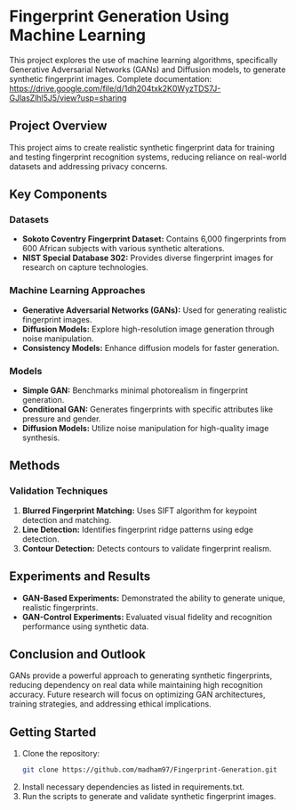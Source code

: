 # Fingerprint Generation Using Machine Learning

This project explores the use of machine learning algorithms, specifically Generative Adversarial Networks (GANs) and Diffusion models, to generate synthetic fingerprint images.
Complete documentation: https://drive.google.com/file/d/1dh204txk2K0WyzTDS7J-GJlasZlhl5J5/view?usp=sharing
## Project Overview

This project aims to create realistic synthetic fingerprint data for training and testing fingerprint recognition systems, reducing reliance on real-world datasets and addressing privacy concerns.

## Key Components

### Datasets

- **Sokoto Coventry Fingerprint Dataset:** Contains 6,000 fingerprints from 600 African subjects with various synthetic alterations.
- **NIST Special Database 302:** Provides diverse fingerprint images for research on capture technologies.

### Machine Learning Approaches

- **Generative Adversarial Networks (GANs):** Used for generating realistic fingerprint images.
- **Diffusion Models:** Explore high-resolution image generation through noise manipulation.
- **Consistency Models:** Enhance diffusion models for faster generation.

### Models

- **Simple GAN:** Benchmarks minimal photorealism in fingerprint generation.
- **Conditional GAN:** Generates fingerprints with specific attributes like pressure and gender.
- **Diffusion Models:** Utilize noise manipulation for high-quality image synthesis.

## Methods

### Validation Techniques

1. **Blurred Fingerprint Matching:** Uses SIFT algorithm for keypoint detection and matching.
2. **Line Detection:** Identifies fingerprint ridge patterns using edge detection.
3. **Contour Detection:** Detects contours to validate fingerprint realism.

## Experiments and Results

- **GAN-Based Experiments:** Demonstrated the ability to generate unique, realistic fingerprints.
- **GAN-Control Experiments:** Evaluated visual fidelity and recognition performance using synthetic data.

## Conclusion and Outlook

GANs provide a powerful approach to generating synthetic fingerprints, reducing dependency on real data while maintaining high recognition accuracy. Future research will focus on optimizing GAN architectures, training strategies, and addressing ethical implications.

## Getting Started

1. Clone the repository:
     ```bash
     git clone https://github.com/madham97/Fingerprint-Generation.git

2. Install necessary dependencies as listed in requirements.txt.
3. Run the scripts to generate and validate synthetic fingerprint images.
